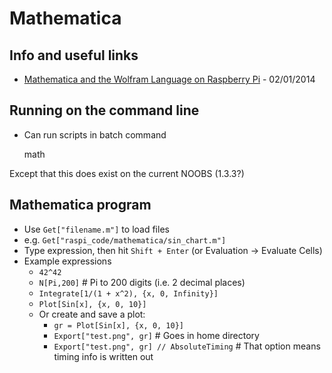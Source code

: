 # Mathematica

## Info and useful links

* [Mathematica and the Wolfram Language on Raspberry Pi](http://www.raspberrypi.org/archives/5623) - 02/01/2014

## Running on the command line

* Can run scripts in batch command

    math

Except that this does exist on the current NOOBS (1.3.3?)

## Mathematica program

* Use `Get["filename.m"]` to load files
* e.g. `Get["raspi_code/mathematica/sin_chart.m"]`
* Type expression, then hit `Shift + Enter` (or Evaluation -> Evaluate Cells)
* Example expressions
    * `42^42`
    * `N[Pi,200]` # Pi to 200 digits (i.e. 2 decimal places)
    * `Integrate[1/(1 + x^2), {x, 0, Infinity}]`
    * `Plot[Sin[x], {x, 0, 10}]`
    * Or create and save a plot:
        * `gr = Plot[Sin[x], {x, 0, 10}]`
        * `Export["test.png", gr]` # Goes in home directory
        * `Export["test.png", gr] // AbsoluteTiming` # That option means timing info is written out
